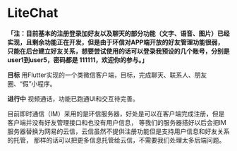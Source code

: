 # LiteChat
**「注：目前基本的注册登录加好友以及聊天的部分功能（文字、语音、图片）已经实现，且剩余功能正在开发，但是由于环信对APP端开放的好友管理功能很弱，只能在后台建立好友关系，想要尝试使用的话可以登录我预设的几个账号，分别是user1到user5，密码都是 111111，欢迎你的参与。」**

**目标** 用Flutter实现的一个类微信客户端，目标，完成聊天、联系人、朋友圈、“假”小程序。

**进行中** 视频通话，功能已跑通UI和交互待完善。

目前即时通信（IM）采用的是环信服务器，好处是可以在客户端完成注册，但是客户端并没有好友管理接口和也没有用户信息，
等我们的服务器搭好以后会把IM服务器替换为网易的云信，云信虽然不提供注册功能但是支持用户信息和好友关系的托管，
那样的话可以把更多信息托管给云信，不需要我们处理太多后端问题。
